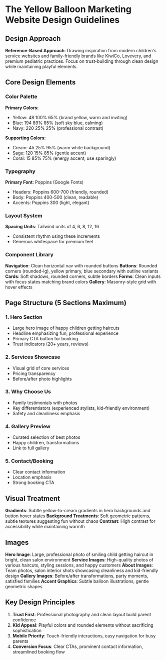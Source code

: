 # The Yellow Balloon Marketing Website Design Guidelines

## Design Approach
**Reference-Based Approach**: Drawing inspiration from modern children's service websites and family-friendly brands like KiwiCo, Lovevery, and premium pediatric practices. Focus on trust-building through clean design while maintaining playful elements.

## Core Design Elements

### Color Palette
**Primary Colors:**
- Yellow: 48 100% 65% (brand yellow, warm and inviting)
- Blue: 194 89% 85% (soft sky blue, calming)
- Navy: 220 25% 25% (professional contrast)

**Supporting Colors:**
- Cream: 45 25% 95% (warm white background)
- Sage: 120 15% 85% (gentle accent)
- Coral: 15 85% 75% (energy accent, use sparingly)

### Typography
**Primary Font**: Poppins (Google Fonts)
- Headers: Poppins 600-700 (friendly, rounded)
- Body: Poppins 400-500 (clean, readable)
- Accents: Poppins 300 (light, elegant)

### Layout System
**Spacing Units**: Tailwind units of 4, 6, 8, 12, 16
- Consistent rhythm using these increments
- Generous whitespace for premium feel

### Component Library
**Navigation**: Clean horizontal nav with rounded buttons
**Buttons**: Rounded corners (rounded-lg), yellow primary, blue secondary with outline variants
**Cards**: Soft shadows, rounded corners, subtle borders
**Forms**: Clean inputs with focus states matching brand colors
**Gallery**: Masonry-style grid with hover effects

## Page Structure (5 Sections Maximum)

### 1. Hero Section
- Large hero image of happy children getting haircuts
- Headline emphasizing fun, professional experience
- Primary CTA button for booking
- Trust indicators (20+ years, reviews)

### 2. Services Showcase
- Visual grid of core services
- Pricing transparency
- Before/after photo highlights

### 3. Why Choose Us
- Family testimonials with photos
- Key differentiators (experienced stylists, kid-friendly environment)
- Safety and cleanliness emphasis

### 4. Gallery Preview
- Curated selection of best photos
- Happy children, transformations
- Link to full gallery

### 5. Contact/Booking
- Clear contact information
- Location emphasis
- Strong booking CTA

## Visual Treatment
**Gradients**: Subtle yellow-to-cream gradients in hero backgrounds and button hover states
**Background Treatments**: Soft geometric patterns, subtle textures suggesting fun without chaos
**Contrast**: High contrast for accessibility while maintaining warmth

## Images
**Hero Image**: Large, professional photo of smiling child getting haircut in bright, clean salon environment
**Service Images**: High-quality photos of various haircuts, styling sessions, and happy customers
**About Images**: Team photos, salon interior shots showcasing cleanliness and kid-friendly design
**Gallery Images**: Before/after transformations, party moments, satisfied families
**Accent Graphics**: Subtle balloon illustrations, gentle geometric shapes

## Key Design Principles
1. **Trust First**: Professional photography and clean layout build parent confidence
2. **Kid Appeal**: Playful colors and rounded elements without sacrificing sophistication
3. **Mobile Priority**: Touch-friendly interactions, easy navigation for busy parents
4. **Conversion Focus**: Clear CTAs, prominent contact information, streamlined booking flow